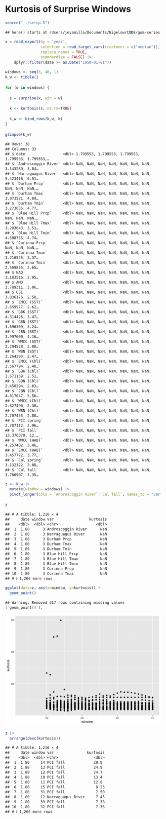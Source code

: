 Kurtosis of Surprise Windows
================

``` r
source("../setup.R")
```

    ## here() starts at /Users/jevanilla/Documents/Bigelow/CODE/gom-series

``` r
x = read_export(by = 'year', 
                selection = read_target_vars(treatment = c("median")),
                replace_names = TRUE, 
                standardize = FALSE) |>
    dplyr::filter(date >= as.Date("1950-01-01"))
```

``` r
windows <- seq(3, 40, 1)
k_w <- tibble()

for (w in windows) {
  
  s = surprise(x, win = w)
  
  k <- kurtosis(s, na.rm=TRUE) 
  
  k_w <- bind_rows(k_w, k) 
}

glimpse(k_w)
```

    ## Rows: 38
    ## Columns: 33
    ## $ date                 <dbl> 1.799553, 1.799553, 1.799553, 1.799553, 1.799553,…
    ## $ `Androscoggin River` <dbl> NaN, NaN, NaN, NaN, NaN, NaN, NaN, 3.143289, 3.84…
    ## $ `Narraguagus River`  <dbl> NaN, NaN, NaN, NaN, NaN, NaN, NaN, 5.423416, 6.51…
    ## $ `Durham Prcp`        <dbl> NaN, NaN, NaN, NaN, NaN, NaN, NaN, NaN, NaN, NaN,…
    ## $ `Durham Tmax`        <dbl> NaN, NaN, NaN, NaN, NaN, NaN, NaN, 3.073521, 4.04…
    ## $ `Durham Tmin`        <dbl> NaN, NaN, NaN, NaN, NaN, NaN, NaN, 3.273655, 4.77…
    ## $ `Blue Hill Prcp`     <dbl> NaN, NaN, NaN, NaN, NaN, NaN, NaN, NaN, NaN, NaN,…
    ## $ `Blue Hill Tmax`     <dbl> NaN, NaN, NaN, NaN, NaN, NaN, NaN, 3.203643, 3.51…
    ## $ `Blue Hill Tmin`     <dbl> NaN, NaN, NaN, NaN, NaN, NaN, NaN, 4.508755, 4.74…
    ## $ `Corinna Prcp`       <dbl> NaN, NaN, NaN, NaN, NaN, NaN, NaN, NaN, NaN, NaN,…
    ## $ `Corinna Tmax`       <dbl> NaN, NaN, NaN, NaN, NaN, NaN, NaN, 3.216525, 3.37…
    ## $ `Corinna Tmin`       <dbl> NaN, NaN, NaN, NaN, NaN, NaN, NaN, 2.569855, 2.65…
    ## $ NAO                  <dbl> NaN, NaN, NaN, NaN, NaN, NaN, NaN, 3.183516, 2.95…
    ## $ AMO                  <dbl> NaN, NaN, NaN, NaN, NaN, NaN, NaN, 2.789311, 3.06…
    ## $ GSI                  <dbl> NaN, NaN, NaN, NaN, NaN, NaN, NaN, 3.036176, 2.50…
    ## $ `EMCC (SST)`         <dbl> NaN, NaN, NaN, NaN, NaN, NaN, NaN, 2.659977, 2.62…
    ## $ `GBK (SST)`          <dbl> NaN, NaN, NaN, NaN, NaN, NaN, NaN, 4.314426, 3.47…
    ## $ `GBN (SST)`          <dbl> NaN, NaN, NaN, NaN, NaN, NaN, NaN, 3.696309, 3.24…
    ## $ `JBN (SST)`          <dbl> NaN, NaN, NaN, NaN, NaN, NaN, NaN, 3.997600, 4.16…
    ## $ `WMCC (SST)`         <dbl> NaN, NaN, NaN, NaN, NaN, NaN, NaN, 2.294528, 2.08…
    ## $ `WBN (SST)`          <dbl> NaN, NaN, NaN, NaN, NaN, NaN, NaN, 2.264293, 2.47…
    ## $ `EMCC (Chl)`         <dbl> NaN, NaN, NaN, NaN, NaN, NaN, NaN, 2.567794, 2.40…
    ## $ `GBK (Chl)`          <dbl> NaN, NaN, NaN, NaN, NaN, NaN, NaN, 2.671139, 2.51…
    ## $ `GBN (Chl)`          <dbl> NaN, NaN, NaN, NaN, NaN, NaN, NaN, 2.450294, 2.03…
    ## $ `JBN (Chl)`          <dbl> NaN, NaN, NaN, NaN, NaN, NaN, NaN, 4.817047, 5.56…
    ## $ `WMCC (Chl)`         <dbl> NaN, NaN, NaN, NaN, NaN, NaN, NaN, 2.827490, 2.30…
    ## $ `WBN (Chl)`          <dbl> NaN, NaN, NaN, NaN, NaN, NaN, NaN, 2.707455, 2.88…
    ## $ `PCI spring`         <dbl> NaN, NaN, NaN, NaN, NaN, NaN, NaN, 2.787112, 2.96…
    ## $ `PCI fall`           <dbl> NaN, NaN, NaN, NaN, NaN, NaN, NaN, 13.370379, 12.…
    ## $ `WMCC (HAB)`         <dbl> NaN, NaN, NaN, NaN, NaN, NaN, NaN, 4.257402, 3.46…
    ## $ `EMCC (HAB)`         <dbl> NaN, NaN, NaN, NaN, NaN, NaN, NaN, 3.457772, 3.77…
    ## $ `Cal spring`         <dbl> NaN, NaN, NaN, NaN, NaN, NaN, NaN, 3.132122, 3.08…
    ## $ `Cal fall`           <dbl> NaN, NaN, NaN, NaN, NaN, NaN, NaN, 3.766907, 3.35…

``` r
z <- k_w |>
  mutate(window = windows) |>
  pivot_longer(cols = `Androscoggin River`:`Cal fall`, names_to = "var", values_to = "kurtosis")

z
```

    ## # A tibble: 1,216 × 4
    ##     date window var                kurtosis
    ##    <dbl>  <dbl> <chr>                 <dbl>
    ##  1  1.80      3 Androscoggin River      NaN
    ##  2  1.80      3 Narraguagus River       NaN
    ##  3  1.80      3 Durham Prcp             NaN
    ##  4  1.80      3 Durham Tmax             NaN
    ##  5  1.80      3 Durham Tmin             NaN
    ##  6  1.80      3 Blue Hill Prcp          NaN
    ##  7  1.80      3 Blue Hill Tmax          NaN
    ##  8  1.80      3 Blue Hill Tmin          NaN
    ##  9  1.80      3 Corinna Prcp            NaN
    ## 10  1.80      3 Corinna Tmax            NaN
    ## # ℹ 1,206 more rows

``` r
ggplot(data=z, aes(x=window, y=kurtosis)) +
  geom_point()
```

    ## Warning: Removed 317 rows containing missing values (`geom_point()`).

![](README-kurtosis_files/figure-gfm/unnamed-chunk-5-1.png)<!-- -->

``` r
z |>
  arrange(desc(kurtosis))
```

    ## # A tibble: 1,216 × 4
    ##     date window var               kurtosis
    ##    <dbl>  <dbl> <chr>                <dbl>
    ##  1  1.80     14 PCI fall             29.9 
    ##  2  1.80     13 PCI fall             24.9 
    ##  3  1.80     12 PCI fall             24.7 
    ##  4  1.80     10 PCI fall             13.4 
    ##  5  1.80     11 PCI fall             12.8 
    ##  6  1.80     15 PCI fall              8.23
    ##  7  1.80     31 PCI fall              7.50
    ##  8  1.80     12 Narraguagus River     7.45
    ##  9  1.80     33 PCI fall              7.38
    ## 10  1.80     32 PCI fall              7.36
    ## # ℹ 1,206 more rows
